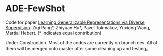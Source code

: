 # ADE-FewShot

Code for paper [Learning Generalizable Representations via Diverse Supervision](https://arxiv.org/abs/1911.12911). Ziqi Pang\*, Zhiyuan Hu\*, Pavel Tokmakov, Yuxiong Wang, Martial Hebert. (\* indicates equal contribution)

Under Construction. Most of the codes are currently on branch dev. All of them will be merged onto master after some cleaning up and testing。
